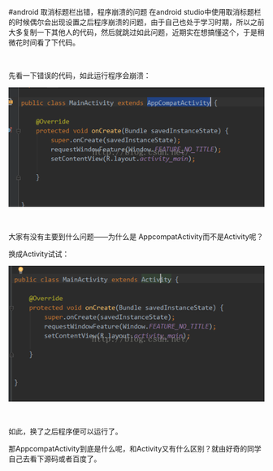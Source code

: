 #android 取消标题栏出错，程序崩溃的问题
在android studio中使用取消标题栏的时候偶尔会出现设置之后程序崩溃的问题，由于自己也处于学习时期，所以之前大多复制一下其他人的代码，然后就跳过如此问题，近期实在想搞懂这个，于是稍微花时间看了下代码。

 

先看一下错误的代码，如此运行程序会崩溃：

<img alt="" class="has" src="https://raw.githubusercontent.com/Double2hao/xujiajia_blog/main/img/16210039356100.png">

 

大家有没有主要到什么问题——为什么是 AppcompatActivity而不是Activity呢？

换成Activity试试：

<img alt="" class="has" src="https://raw.githubusercontent.com/Double2hao/xujiajia_blog/main/img/16210039356711.png">

 

如此，换了之后程序便可以运行了。

那AppcompatActivity到底是什么呢，和Activity又有什么区别？就由好奇的同学自己去看下源码或者百度了。

 